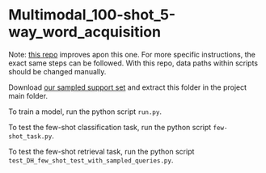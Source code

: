 # Multimodal_100-shot_5-way_word_acquisition

Note: [this repo](https://github.com/LeanneNortje/few-shot_word_acquisition/tree/main) improves apon this one. For more specific instructions, the exact same steps can be followed. With this repo, data paths within scripts should be changed manually. 

Download [our sampled support set](https://github.com/LeanneNortje/Mulitmodal_few-shot_word_acquisition) and extract this folder in the project main folder.

To train a model, run the python script ```run.py```.

To test the few-shot classification task, run the python script ```few-shot_task.py```.

To test the few-shot retrieval task, run the python script ```test_DH_few_shot_test_with_sampled_queries.py```.
